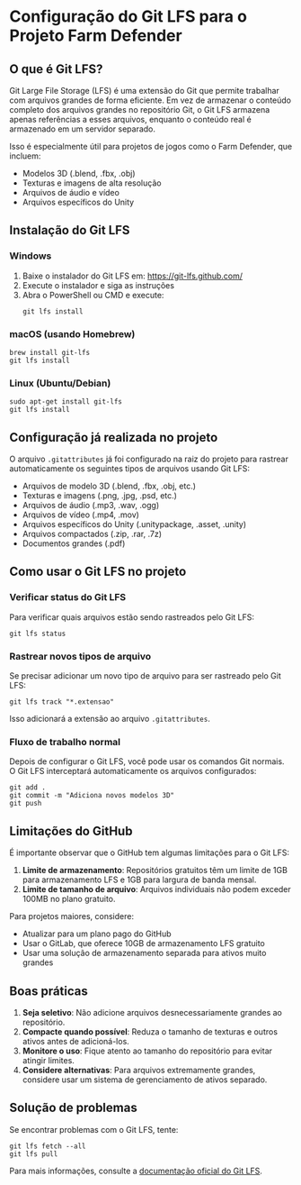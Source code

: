 # Configuração do Git LFS para o Projeto Farm Defender

## O que é Git LFS?

Git Large File Storage (LFS) é uma extensão do Git que permite trabalhar com arquivos grandes de forma eficiente. Em vez de armazenar o conteúdo completo dos arquivos grandes no repositório Git, o Git LFS armazena apenas referências a esses arquivos, enquanto o conteúdo real é armazenado em um servidor separado.

Isso é especialmente útil para projetos de jogos como o Farm Defender, que incluem:
- Modelos 3D (.blend, .fbx, .obj)
- Texturas e imagens de alta resolução
- Arquivos de áudio e vídeo
- Arquivos específicos do Unity

## Instalação do Git LFS

### Windows

1. Baixe o instalador do Git LFS em: https://git-lfs.github.com/
2. Execute o instalador e siga as instruções
3. Abra o PowerShell ou CMD e execute:
   ```
   git lfs install
   ```

### macOS (usando Homebrew)

```
brew install git-lfs
git lfs install
```

### Linux (Ubuntu/Debian)

```
sudo apt-get install git-lfs
git lfs install
```

## Configuração já realizada no projeto

O arquivo `.gitattributes` já foi configurado na raiz do projeto para rastrear automaticamente os seguintes tipos de arquivos usando Git LFS:

- Arquivos de modelo 3D (.blend, .fbx, .obj, etc.)
- Texturas e imagens (.png, .jpg, .psd, etc.)
- Arquivos de áudio (.mp3, .wav, .ogg)
- Arquivos de vídeo (.mp4, .mov)
- Arquivos específicos do Unity (.unitypackage, .asset, .unity)
- Arquivos compactados (.zip, .rar, .7z)
- Documentos grandes (.pdf)

## Como usar o Git LFS no projeto

### Verificar status do Git LFS

Para verificar quais arquivos estão sendo rastreados pelo Git LFS:

```
git lfs status
```

### Rastrear novos tipos de arquivo

Se precisar adicionar um novo tipo de arquivo para ser rastreado pelo Git LFS:

```
git lfs track "*.extensao"
```

Isso adicionará a extensão ao arquivo `.gitattributes`.

### Fluxo de trabalho normal

Depois de configurar o Git LFS, você pode usar os comandos Git normais. O Git LFS interceptará automaticamente os arquivos configurados:

```
git add .
git commit -m "Adiciona novos modelos 3D"
git push
```

## Limitações do GitHub

É importante observar que o GitHub tem algumas limitações para o Git LFS:

1. **Limite de armazenamento**: Repositórios gratuitos têm um limite de 1GB para armazenamento LFS e 1GB para largura de banda mensal.
2. **Limite de tamanho de arquivo**: Arquivos individuais não podem exceder 100MB no plano gratuito.

Para projetos maiores, considere:
- Atualizar para um plano pago do GitHub
- Usar o GitLab, que oferece 10GB de armazenamento LFS gratuito
- Usar uma solução de armazenamento separada para ativos muito grandes

## Boas práticas

1. **Seja seletivo**: Não adicione arquivos desnecessariamente grandes ao repositório.
2. **Compacte quando possível**: Reduza o tamanho de texturas e outros ativos antes de adicioná-los.
3. **Monitore o uso**: Fique atento ao tamanho do repositório para evitar atingir limites.
4. **Considere alternativas**: Para arquivos extremamente grandes, considere usar um sistema de gerenciamento de ativos separado.

## Solução de problemas

Se encontrar problemas com o Git LFS, tente:

```
git lfs fetch --all
git lfs pull
```

Para mais informações, consulte a [documentação oficial do Git LFS](https://git-lfs.github.com/).